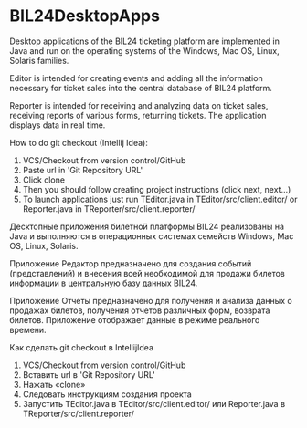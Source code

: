 # BIL24DesktopApps
Desktop applications of the BIL24 ticketing platform
are implemented in Java and run on the operating systems of the Windows, Mac OS, Linux, Solaris families.

Editor is intended for creating events and adding all the information necessary for ticket sales into the central database of BIL24 platform.

Reporter is intended for receiving and analyzing data on ticket sales, receiving reports of various forms, returning tickets. The application displays data in real time.

How to do git checkout (Intellij Idea):
1. VCS/Checkout from version control/GitHub
2. Paste url in 'Git Repository URL'
3. Click clone
4. Then you should follow creating project instructions (click next, next…)
5. To launch applications just run TEditor.java in TEditor/src/client.editor/ or Reporter.java in TReporter/src/client.reporter/

Десктопные приложения билетной платформы BIL24 реализованы на Java и выполняются в операционных системах семейств Windows, Mac OS, Linux, Solaris.

Приложение Редактор предназначено для создания событий (представлений) и внесения всей необходимой для продажи билетов информации в центральную базу данных BIL24.

Приложение Отчеты предназначено для получения и анализа данных о продажах билетов, получения отчетов различных форм, возврата билетов. Приложение отображает данные в режиме реального времени.

Как сделать git checkout в IntellijIdea
1. VCS/Checkout from version control/GitHub
2. Вставить url в 'Git Repository URL'
3. Нажать «clone»
4. Следовать инструкциям создания проекта 
5. Запустить TEditor.java в TEditor/src/client.editor/ или Reporter.java в TReporter/src/client.reporter/
